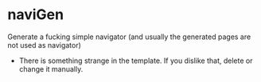 # naviGen
Generate a fucking simple navigator (and usually the generated pages are not used as navigator)
- There is something strange in the template. If you dislike that, delete or change it manually.

